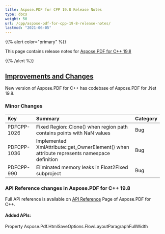 ```yaml
---
title: Aspose.PDF for CPP 19.8 Release Notes
type: docs
weight: 50
url: /cpp/aspose-pdf-for-cpp-19-8-release-notes/
lastmod: "2021-06-05"
---
```


{{% alert color="primary" %}}

This page contains release notes for [Aspose.PDF for C++ 19.8](https://www.nuget.org/packages/Aspose.PDF.CPP/19.8.0)

{{% /alert %}}
## <ins>**Improvements and Changes**
New version of Aspose.PDF for C++ has codebase of Aspose.PDF for .Net 19.8.
### **Minor Changes**

|**Key**|**Summary**|**Category**|
| :- | :- | :- |
|PDFCPP-1026|Fixed Region::Clone() when region path contains points with NaN values|Bug|
|PDFCPP-1036|Implemented XmlAttribute::get_OwnerElement() when attribute represents namespace definition|Bug|
|PDFCPP-990|Eliminated memory leaks in Float2Fixed subproject|Bug|
### **API Reference changes in Aspose.PDF for C++ 19.8**
Full API reference is available on [API Reference](https://apireference.aspose.com/pdf/cpp) Page of Aspose.PDF for C++.
#### **Added APIs:**
Property Aspose.Pdf.HtmlSaveOptions.FlowLayoutParagraphFullWidth
